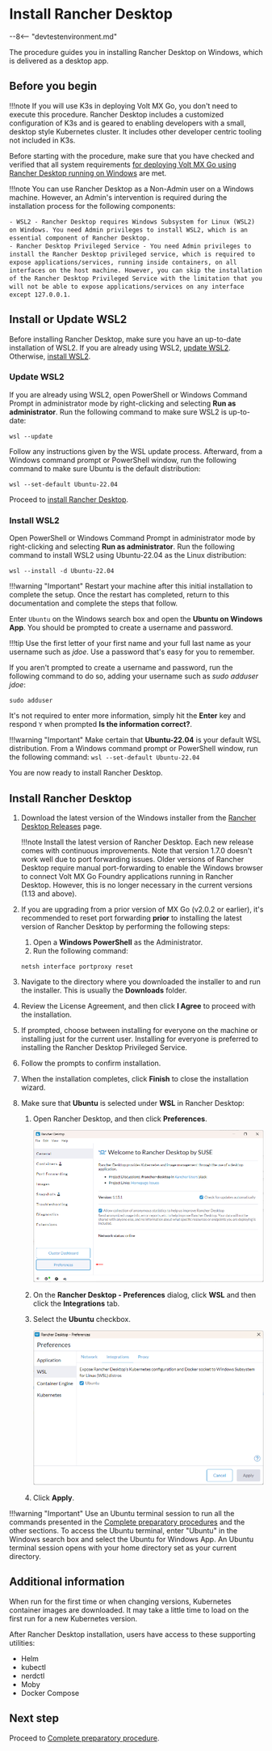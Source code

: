 # Install Rancher Desktop

--8<-- "devtestenvironment.md"

The procedure guides you in installing Rancher Desktop on Windows, which is delivered as a desktop app.

## Before you begin

!!!note
    If you will use K3s in deploying Volt MX Go, you don't need to execute this procedure. Rancher Desktop includes a customized configuration of K3s and is geared to enabling developers with a small, desktop style Kubernetes cluster. It includes other developer centric tooling not included in K3s.

Before starting with the procedure, make sure that you have checked and verified that all system requirements [for deploying Volt MX Go using Rancher Desktop running on Windows](sysreq.md#for-deploying-volt-mx-go-using-rancher-desktop-running-on-windows) are met.

!!!note
    You can use Rancher Desktop as a Non-Admin user on a Windows machine. However, an Admin's intervention is required during the installation process for the following components:

    - WSL2 - Rancher Desktop requires Windows Subsystem for Linux (WSL2) on Windows. You need Admin privileges to install WSL2, which is an essential component of Rancher Desktop.
    - Rancher Desktop Privileged Service - You need Admin privileges to install the Rancher Desktop privileged service, which is required to expose applications/services, running inside containers, on all interfaces on the host machine. However, you can skip the installation of the Rancher Desktop Privileged Service with the limitation that you will not be able to expose applications/services on any interface except 127.0.0.1.

## Install or Update WSL2

Before installing Rancher Desktop, make sure you have an up-to-date installation of WSL2. If you are already using WSL2, [update WSL2](#update-wsl2). Otherwise, [install WSL2](#install-wsl2).

### Update WSL2

If you are already using WSL2, open PowerShell or Windows Command Prompt in administrator mode by right-clicking and selecting **Run as administrator**. Run the following command to make sure WSL2 is up-to-date:

```
wsl --update
```

Follow any instructions given by the WSL update process. Afterward, from a Windows command prompt or PowerShell window, run the following command to make sure Ubuntu is the default distribution:

```
wsl --set-default Ubuntu-22.04
```

Proceed to [install Rancher Desktop](#install-rancher-desktop).

### Install WSL2

Open PowerShell or Windows Command Prompt in administrator mode by right-clicking and selecting **Run as administrator**. Run the following command to install WSL2 using Ubuntu-22.04 as the Linux distribution:

```
wsl --install -d Ubuntu-22.04
```

!!!warning "Important"
    Restart your machine after this initial installation to complete the setup. Once the restart has completed, return to this documentation and complete the steps that follow.

Enter `Ubuntu` on the Windows search box and open the **Ubuntu on Windows App**. You should be prompted to create a username and password.

!!!tip
    Use the first letter of your first name and your full last name as your username such as _jdoe_. Use a password that's easy for you to remember.

If you aren't prompted to create a username and password, run the following command to do so, adding your username such as _sudo adduser jdoe_:

```
sudo adduser
```

It's not required to enter more information, simply hit the **Enter** key and respond `Y` when prompted **Is the information correct?**.

!!!warning "Important"
    Make certain that **Ubuntu-22.04** is your default WSL distribution. From a Windows command prompt or PowerShell window, run the following command:
    ```
    wsl --set-default Ubuntu-22.04
    ```

You are now ready to install Rancher Desktop.


## Install Rancher Desktop

1. Download the latest version of the Windows installer from the [Rancher Desktop Releases](https://github.com/rancher-sandbox/rancher-desktop/releases) page.

    !!!note
        Install the latest version of Rancher Desktop. Each new release comes with continuous improvements. Note that version 1.7.0 doesn't work well due to port forwarding issues. Older versions of Rancher Desktop require manual port-forwarding to enable the Windows browser to connect Volt MX Go Foundry applications running in Rancher Desktop. However, this is no longer necessary in the current versions (1.13 and above).

2. If you are upgrading from a prior version of MX Go (v2.0.2 or earlier), it's recommended to reset port forwarding **prior** to installing the latest version of Rancher Desktop by performing the following steps:

    1. Open a **Windows PowerShell** as the Administrator.
    2. Run the following command:

    ```
    netsh interface portproxy reset
    ```

3. Navigate to the directory where you downloaded the installer to and run the installer. This is usually the **Downloads** folder.
4. Review the License Agreement, and then click **I Agree** to proceed with the installation.
5. If prompted, choose between installing for everyone on the machine or installing just for the current user. Installing for everyone is preferred to installing the Rancher Desktop Privileged Service.
6. Follow the prompts to confirm installation.
7. When the installation completes, click **Finish** to close the installation wizard.
8. Make sure that **Ubuntu** is selected under **WSL** in Rancher Desktop:

    1. Open Rancher Desktop, and then click **Preferences**.

        ![Settings icon](../assets/images/rancherpreference1.png)

    2. On the **Rancher Desktop - Preferences** dialog, click **WSL** and then click the **Integrations** tab.
    3. Select the **Ubuntu** checkbox.

        ![Rancher Desktop - Preferences](../assets/images/rancherpreference.png)

    3. Click **Apply**.

!!!warning "Important"
    Use an Ubuntu terminal session to run all the commands presented in the [Complete preparatory procedures](prereq.md) and the other sections. To access the Ubuntu terminal, enter "Ubuntu" in the Windows search box and select the Ubuntu for Windows App. An Ubuntu terminal session opens with your home directory set as your current directory.


## Additional information

When run for the first time or when changing versions, Kubernetes container images are downloaded. It may take a little time to load on the first run for a new Kubernetes version.

After Rancher Desktop installation, users have access to these supporting utilities:

  - Helm
  - kubectl
  - nerdctl
  - Moby
  - Docker Compose

## Next step

Proceed to [Complete preparatory procedure](prereq.md).

